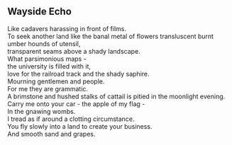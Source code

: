 Wayside Echo
------------
Like cadavers harassing in front of films.  
To seek another land like the banal metal of flowers transluscent burnt umber hounds of utensil,  
transparent seams above a shady landscape.  
What parsimonious maps -  
the university is filled with it,  
love for the railroad track and the shady saphire.  
Mourning gentlemen and people.  
For me they are grammatic.  
A brimstone and hushed stalks of cattail is pitied in the moonlight evening.  
Carry me onto your car - the apple of my flag -  
In the gnawing wombs.  
I tread as if around a clotting circumstance.  
You fly slowly into a land to create your business.  
And smooth sand and grapes.  
